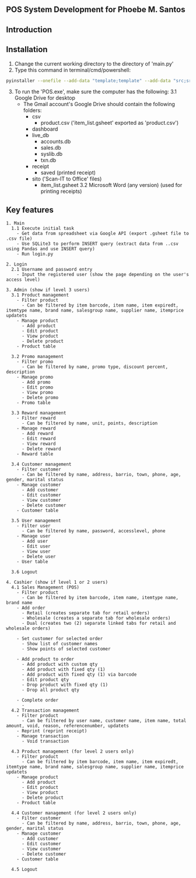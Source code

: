## POS System Development for Phoebe M. Santos

## Introduction

## Installation

1. Change the current working directory to the directory of 'main.py'
2. Type this command in terminal/cmd/powershell: 
  ```bash
  pyinstaller --onefile --add-data "template;template" --add-data "src;src" --noconsole --name=POS main.py
  ```
3. To run the 'POS.exe', make sure the computer has the following:
  3.1 Google Drive for desktop
    - The Gmail account's Google Drive should contain the following folders:
      - csv
        - product.csv ('item_list.gsheet' exported as 'product.csv') 
      - dashboard
      - live_db
        - accounts.db
        - sales.db
        - syslib.db
        - txn.db
      - receipt
        - saved (printed receipt)
      - sito ('Scan-IT to Office' files)
        - item_list.gsheet
  3.2 Microsoft Word (any version) (used for printing receipts)

## Key features
```
1. Main
  1.1 Execute initial task
    - Get data from spreadsheet via Google API (export .gsheet file to .csv file)
    - Use SQLite3 to perform INSERT query (extract data from ..csv using Pandas and use INSERT query)
    - Run login.py

2. Login
  2.1 Username and password entry
    - Input the registered user (show the page depending on the user's access level)

3. Admin (show if level 3 users)
  3.1 Product management
    - Filter product
      - Can be filtered by item barcode, item name, item expiredt, itemtype name, brand name, salesgroup name, supplier name, itemprice updatets
    - Manage product
      - Add product
      - Edit product
      - View product
      - Delete product
    - Product table

  3.2 Promo management
    - Filter promo
      - Can be filtered by name, promo type, discount percent, description
    - Manage promo
      - Add promo
      - Edit promo
      - View promo
      - Delete promo
    - Promo table

  3.3 Reward management
    - Filter reward
      - Can be filtered by name, unit, points, description
    - Manage reward
      - Add reward
      - Edit reward
      - View reward
      - Delete reward
    - Reward table

  3.4 Customer management
    - Filter customer
      - Can be filtered by name, address, barrio, town, phone, age, gender, marital status
    - Manage customer
      - Add customer
      - Edit customer
      - View customer
      - Delete customer
    - Customer table

  3.5 User management
    - Filter user
      - Can be filtered by name, password, accesslevel, phone
    - Manage user
      - Add user
      - Edit user
      - View user
      - Delete user
    - User table

  3.6 Logout

4. Cashier (show if level 1 or 2 users)
  4.1 Sales Management (POS)
    - Filter product
      - Can be filtered by item barcode, item name, itemtype name, brand name
    - Add order
      - Retail (creates separate tab for retail orders)
      - Wholesale (creates a separate tab for wholesale orders)
      - Dual (creates two (2) separate linked tabs for retail and wholesale orders)

    - Set customer for selected order
      - Show list of customer names
      - Show points of selected customer 

    - Add product to order
      - Add product with custom qty
      - Add product with fixed qty (1)   
      - Add product with fixed qty (1) via barcode
      - Edit product qty
      - Drop product with fixed qty (1)
      - Drop all product qty

    - Complete order
      - 
  4.2 Transaction management
    - Filter product
      - Can be filtered by user name, customer name, item name, total amount, void, reason, referencenumber, updatets
    - Reprint (reprint receipt)
    - Manage transaction
      - Void transaction

  4.3 Product management (for level 2 users only)
    - Filter product
      - Can be filtered by item barcode, item name, item expiredt, itemtype name, brand name, salesgroup name, supplier name, itemprice updatets
    - Manage product
      - Add product
      - Edit product
      - View product
      - Delete product
    - Product table

  4.4 Customer management (for level 2 users only)
    - Filter customer
      - Can be filtered by name, address, barrio, town, phone, age, gender, marital status
    - Manage customer
      - Add customer
      - Edit customer
      - View customer
      - Delete customer
    - Customer table

  4.5 Logout
```